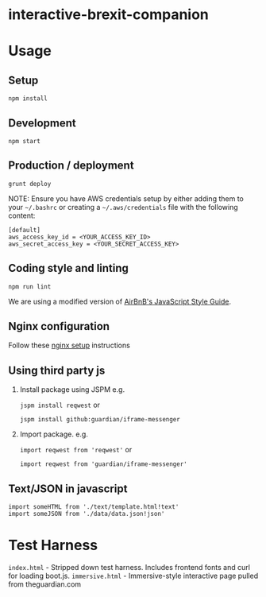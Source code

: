 # interactive-brexit-companion

Usage
=====

Setup
-----
`npm install`

Development
-----------
`npm start`

Production / deployment
-----------------------

`grunt deploy`

NOTE: Ensure you have AWS credentials setup by either adding them to your `~/.bashrc` or
creating a `~/.aws/credentials` file with the following content:

```
[default]
aws_access_key_id = <YOUR_ACCESS_KEY_ID>
aws_secret_access_key = <YOUR_SECRET_ACCESS_KEY>
```

Coding style and linting
------------------------
`npm run lint`

We are using a modified version of [AirBnB's JavaScript Style Guide](style-guide.md).

Nginx configuration
-------------------

Follow these [nginx setup](doc/nginx-setup.md) instructions

Using third party js
--------------------
1. Install package using JSPM e.g.

	`jspm install reqwest` or

	`jspm install github:guardian/iframe-messenger`

2. Import package. e.g.

	`import reqwest from 'reqwest'` or

	`import reqwest from 'guardian/iframe-messenger'`

Text/JSON in javascript
-----------------------
```
import someHTML from './text/template.html!text'
import someJSON from './data/data.json!json'
```

Test Harness
============

`index.html` - Stripped down test harness. Includes frontend fonts and curl for loading boot.js.
`immersive.html` - Immersive-style interactive page pulled from theguardian.com
